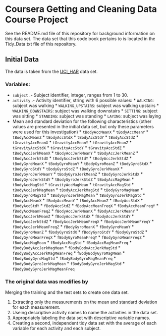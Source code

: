 # Coursera Getting and Cleaning Data Course Project

See the README.md file of this repository for background information on this data set.
The data set that this code book pertains to is located in the Tidy_Data.txt file of this repository.

## Initial Data

The data is taken from the [UCI_HAR](https://www.coursera.org/learn/data-cleaning?specialization=data-science-foundations-r) data set. 

### Variables:

* `subject` .- Subject identifier, integer, ranges from 1 to 30.
* `activity` .- Activity identifier, string with 6 possible values:
       * `WALKING`: subject was walking
       * `WALKING_UPSTAIRS`: subject was walking upstairs
       * `WALKING_DOWNSTAIRS`: subject was walking downstairs
       * `SITTING`: subject was sitting
       * `STANDING`: subject was standing
       * `LAYING`: subject was laying
* Mean and standard deviation for the following characteristics (other values are presented in the initial data set, but only these parameters were used for this investigation)
       * `tBodyAccMeanX`
       * `tBodyAccMeanY`
       * `tBodyAccMeanZ`
       * `tBodyAccStdX`
       * `tBodyAccStdY`
       * `tBodyAccStdZ`
       * `tGravityAccMeanX`
       * `tGravityAccMeanY`
       * `tGravityAccMeanZ`
       * `tGravityAccStdX`
       * `tGravityAccStdY`
       * `tGravityAccStdZ`
       * `tBodyAccJerkMeanX`
       * `tBodyAccJerkMeanY`
       * `tBodyAccJerkMeanZ`
       * `tBodyAccJerkStdX`
       * `tBodyAccJerkStdY`
       * `tBodyAccJerkStdZ`
       * `tBodyGyroMeanX`
       * `tBodyGyroMeanY`
       * `tBodyGyroMeanZ`
       * `tBodyGyroStdX`
       * `tBodyGyroStdY`
       * `tBodyGyroStdZ`
       * `tBodyGyroJerkMeanX`
       * `tBodyGyroJerkMeanY`
       * `tBodyGyroJerkMeanZ`
       * `tBodyGyroJerkStdX`
       * `tBodyGyroJerkStdY`
       * `tBodyGyroJerkStdZ`
       * `tBodyAccMagMean`
       * `tBodyAccMagStd`
       * `tGravityAccMagMean`
       * `tGravityAccMagStd`
       * `tBodyAccJerkMagMean`
       * `tBodyAccJerkMagStd`
       * `tBodyGyroMagMean`
       * `tBodyGyroMagStd`
       * `tBodyGyroJerkMagMean`
       * `tBodyGyroJerkMagStd`
       * `fBodyAccMeanX`
       * `fBodyAccMeanY`
       * `fBodyAccMeanZ`
       * `fBodyAccStdX`
       * `fBodyAccStdY`
       * `fBodyAccStdZ`
       * `fBodyAccMeanFreqX`
       * `fBodyAccMeanFreqY`
       * `fBodyAccMeanFreqZ`
       * `fBodyAccJerkMeanX`
       * `fBodyAccJerkMeanY`
       * `fBodyAccJerkMeanZ`
       * `fBodyAccJerkStdX`
       * `fBodyAccJerkStdY`
       * `fBodyAccJerkStdZ`
       * `fBodyAccJerkMeanFreqX`
       * `fBodyAccJerkMeanFreqY`
       * `fBodyAccJerkMeanFreqZ`
       * `fBodyGyroMeanX`
       * `fBodyGyroMeanY`
       * `fBodyGyroMeanZ`
       * `fBodyGyroStdX`
       * `fBodyGyroStdY`
       * `fBodyGyroStdZ`
       * `fBodyGyroMeanFreqX`
       * `fBodyGyroMeanFreqY`
       * `fBodyGyroMeanFreqZ`
       * `fBodyAccMagMean`
       * `fBodyAccMagStd`
       * `fBodyAccMagMeanFreq`
       * `fBodyBodyAccJerkMagMean`
       * `fBodyBodyAccJerkMagStd`
       * `fBodyBodyAccJerkMagMeanFreq`
       * `fBodyBodyGyroMagMean`
       * `fBodyBodyGyroMagStd`
       * `fBodyBodyGyroMagMeanFreq`
       * `fBodyBodyGyroJerkMagMean`
       * `fBodyBodyGyroJerkMagStd`
       * `fBodyBodyGyroJerkMagMeanFreq`

### The original data was modifies by

Merging the training and the test sets to create one data set.

1. Extracting only the measurements on the mean and standard deviation for each measurement.
2. Useing descriptive activity names to name the activities in the data set.
3. Appropriately labeling the data set with descriptive variable names.
4. Creating a second, independent tidy data set with the average of each variable for each activity and each subject.

